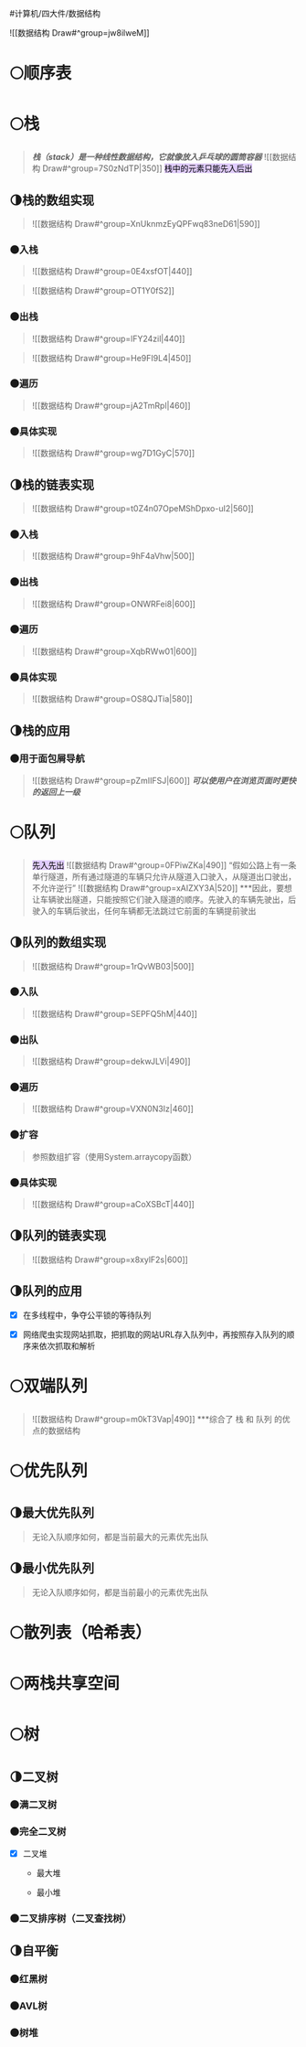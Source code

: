 
#计算机/四大件/数据结构  

![[数据结构 Draw#^group=jw8ilweM]]


# 🌕顺序表



# 🌕栈
>***栈（stack）是一种线性数据结构，它就像放入乒乓球的圆筒容器***
>![[数据结构 Draw#^group=7S0zNdTP|350]]
><mark style="background: #D2B3FFA6;">栈中的元素只能先入后出</mark>



## 🌗栈的数组实现
>![[数据结构 Draw#^group=XnUknmzEyQPFwq83neD61|590]]



### 🌑入栈
>![[数据结构 Draw#^group=0E4xsfOT|440]]

>![[数据结构 Draw#^group=OT1Y0fS2]]



### 🌑出栈
>![[数据结构 Draw#^group=lFY24zil|440]]

>![[数据结构 Draw#^group=He9FI9L4|450]]



### 🌑遍历
>![[数据结构 Draw#^group=jA2TmRpl|460]]



### 🌑具体实现
>![[数据结构 Draw#^group=wg7D1GyC|570]]



## 🌗栈的链表实现
>![[数据结构 Draw#^group=t0Z4n07OpeMShDpxo-uI2|560]]

### 🌑入栈
>![[数据结构 Draw#^group=9hF4aVhw|500]]


### 🌑出栈
>![[数据结构 Draw#^group=ONWRFei8|600]]


### 🌑遍历
>![[数据结构 Draw#^group=XqbRWw01|600]]


### 🌑具体实现
>![[数据结构 Draw#^group=OS8QJTia|580]]



## 🌗栈的应用
### 🌑用于面包屑导航
>![[数据结构 Draw#^group=pZmIIFSJ|600]]
>***可以使用户在浏览页面时更快的返回上一级***



# 🌕队列
><mark style="background: #D2B3FFA6;">先入先出</mark>
>![[数据结构 Draw#^group=0FPiwZKa|490]]
>“假如公路上有一条单行隧道，所有通过隧道的车辆只允许从隧道入口驶入，从隧道出口驶出，不允许逆行”
>![[数据结构 Draw#^group=xAIZXY3A|520]]
>***因此，要想让车辆驶出隧道，只能按照它们驶入隧道的顺序。先驶入的车辆先驶出，后驶入的车辆后驶出，任何车辆都无法跳过它前面的车辆提前驶出



## 🌗队列的数组实现
>![[数据结构 Draw#^group=1rQvWB03|500]]

### 🌑入队
>![[数据结构 Draw#^group=SEPFQ5hM|440]]


### 🌑出队
>![[数据结构 Draw#^group=dekwJLVi|490]]


### 🌑遍历
>![[数据结构 Draw#^group=VXN0N3Iz|460]]


### 🌑扩容
>参照数组扩容（使用System.arraycopy函数）


### 🌑具体实现
>![[数据结构 Draw#^group=aCoXSBcT|440]]



## 🌗队列的链表实现
>![[数据结构 Draw#^group=x8xylF2s|600]]



## 🌗队列的应用
- [x] 在多线程中，争夺公平锁的等待队列


- [x] 网络爬虫实现网站抓取，把抓取的网站URL存入队列中，再按照存入队列的顺序来依次抓取和解析



# 🌕双端队列
>![[数据结构 Draw#^group=m0kT3Vap|490]]
>***综合了 栈 和 队列 的优点的数据结构



# 🌕优先队列
## 🌗最大优先队列
>无论入队顺序如何，都是当前最大的元素优先出队





## 🌗最小优先队列
>无论入队顺序如何，都是当前最小的元素优先出队






# 🌕散列表（哈希表）


# 🌕两栈共享空间


# 🌕树
## 🌗二叉树

### 🌑满二叉树




### 🌑完全二叉树

- [x] 二叉堆
	- 最大堆




	- 最小堆


### 🌑二叉排序树（二叉查找树）


## 🌗自平衡
### 🌑红黑树
### 🌑AVL树
### 🌑树堆



































